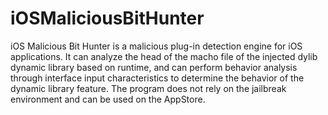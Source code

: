 # iOSMaliciousBitHunter
iOS Malicious Bit Hunter is a malicious plug-in detection engine for iOS applications. It can analyze the head of the macho file of the injected dylib dynamic library based on runtime, and can perform behavior analysis through interface input characteristics to determine the behavior of the dynamic library feature. The program does not rely on the jailbreak environment and can be used on the AppStore.
